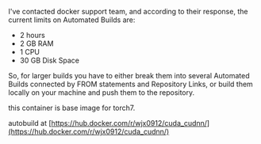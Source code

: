 I've contacted docker support team, and according to their response, the current limits on Automated Builds are:

- 2 hours
- 2 GB RAM
- 1 CPU
- 30 GB Disk Space

So, for larger builds you have to either break them into several Automated Builds connected by FROM statements and Repository Links, or build them locally on your machine and push them to the repository.

this container is base image for torch7.

autobuild at [https://hub.docker.com/r/wjx0912/cuda_cudnn/](https://hub.docker.com/r/wjx0912/cuda_cudnn/)
